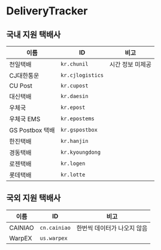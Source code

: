 # DeliveryTracker

## 국내 지원 택배사

|이름|ID|비고|
|---|---|---|
|천일택배|`kr.chunil`|시간 정보 미제공|
|CJ대한통운|`kr.cjlogistics`||
|CU Post|`kr.cupost`||
|대신택배|`kr.daesin`||
|우체국|`kr.epost`||
|우체국 EMS|`kr.epostems`||
|GS Postbox 택배|`kr.gspostbox`||
|한진택배|`kr.hanjin`||
|경동택배|`kr.kyoungdong`||
|로젠택배|`kr.logen`||
|롯데택배|`kr.lotte`||

## 국외 지원 택배사

|이름|ID|비고|
|---|---|---|
|CAINIAO|`cn.cainiao`|한번씩 데이터가 나오지 않음|
|WarpEX|`us.warpex`|
